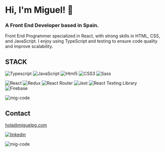 
# Hi, I'm Miguel! 👋


### A Front End Developer based in Spain.

Front End Programmer specialized in React, with strong skills in HTML, CSS, and JavaScript.
I enjoy using TypeScript and testing to ensure code quality and improve scalability.


## STACK


![Typescript](https://img.shields.io/badge/-Typescript-3178C6?style=flat-square&logo=typescript&logoColor=white)
![JavaScript](https://img.shields.io/badge/-Javascript-EFD81D?style=flat-square&logo=javascript&logoColor=white)
![Html5](https://img.shields.io/badge/-Html5-DD4B25?style=flat-square&logo=Html5&logoColor=white)
![CSS3](https://img.shields.io/badge/-CSS3-254BDD?style=flat-square&logo=Css3&logoColor=white)
![Sass](https://img.shields.io/badge/-Sass-CF649A?style=flat-square&logo=Sass&logoColor=white) 

![React](https://img.shields.io/badge/-React-61DAFB?style=flat-square&logo=react&logoColor=white)
![Redux](https://img.shields.io/badge/-Redux-764ABC?style=flat-square&logo=redux&logoColor=white)
![React Router](https://img.shields.io/badge/-React_Router-CA4245?style=flat-square&logo=react-router&logoColor=white)
![Jest](https://img.shields.io/badge/-Jest-C21325?style=flat-square&logo=jest&logoColor=white)
![React Testing Library](https://img.shields.io/badge/-React_Testing_Library-990000?style=flat-square&logo=react-testing-library&logoColor=white)
![Firebase](https://img.shields.io/badge/-Firebase-FFCB2B?style=flat-square&logo=Firebase&logoColor=white)


<p><img src="https://github-readme-stats.vercel.app/api/top-langs?username=mig-code&show_icons=true&locale=en&layout=compact" alt="mig-code" /></p>



## Contact
 [hola@miguelpg.com](hola@miguelpg.com)
 
 [![linkedin](https://img.shields.io/badge/linkedin-0A66C2?style=for-the-badge&logo=linkedin&logoColor=white)](https://www.linkedin.com/in/mig-code/)
 
 

<p align="left"> <img src="https://komarev.com/ghpvc/?username=mig-code&label=Profile%20views&color=0e75b6&style=flat" alt="mig-code" /> </p>
